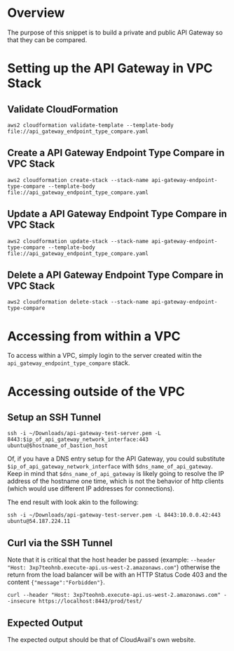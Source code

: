 # Overview

The purpose of this snippet is to build a private and public API Gateway so that they can be compared.

# Setting up the API Gateway in VPC Stack

## Validate CloudFormation

`aws2 cloudformation validate-template --template-body file://api_gateway_endpoint_type_compare.yaml`

## Create a API Gateway Endpoint Type Compare in VPC Stack

`aws2 cloudformation create-stack --stack-name api-gateway-endpoint-type-compare --template-body file://api_gateway_endpoint_type_compare.yaml`

## Update a API Gateway Endpoint Type Compare in VPC Stack

`aws2 cloudformation update-stack --stack-name api-gateway-endpoint-type-compare --template-body file://api_gateway_endpoint_type_compare.yaml`

## Delete a API Gateway Endpoint Type Compare in VPC Stack

`aws2 cloudformation delete-stack --stack-name api-gateway-endpoint-type-compare`

# Accessing from within a VPC

To access within a VPC, simply login to the server created witin the `api_gateway_endpoint_type_compare` stack.

# Accessing outside of the VPC

## Setup an SSH Tunnel

`ssh -i ~/Downloads/api-gateway-test-server.pem -L 8443:$ip_of_api_gateway_network_interface:443 ubuntu@$hostname_of_bastion_host`

Of, if you have a DNS entry setup for the API Gateway, you could substitute `$ip_of_api_gateway_network_interface` with `$dns_name_of_api_gateway`. Keep in mind that `$dns_name_of_api_gateway` is likely going to resolve the IP address of the hostname one time, which is not the behavior of http clients (which would use different IP addresses for connections).

The end result with look akin to the following:

`ssh -i ~/Downloads/api-gateway-test-server.pem -L 8443:10.0.0.42:443 ubuntu@54.187.224.11`


## Curl via the SSH Tunnel

Note that it is critical that the host header be passed (example: `--header "Host: 3xp7teohnb.execute-api.us-west-2.amazonaws.com"`) otherwise the return from the load balancer will be with an HTTP Status Code 403 and the content `{"message":"Forbidden"}`.

`curl --header "Host: 3xp7teohnb.execute-api.us-west-2.amazonaws.com" --insecure https://localhost:8443/prod/test/`

## Expected Output

The expected output should be that of CloudAvail's own website.
